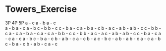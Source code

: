 # Towers_Exercise

3P        4P        5P
a - c     a - b     a - c     
a - b     a - c     a - b
c - b     b - c     c - b
a - c     a - b     a - c
b - a     c - a     b - a
b - c     c - b     b - c
a - c     a - b     a - c
          a - c     a - b
          b - c     c - b
          b - a     c - a
          c - a     b - a
          b - c     c - b
          a - c     a - c
          a - c     a - b
                    c - b
                    a - c
                    b - a
                    b - c
                    a - c
                    b - a
                    c - b
                    c - a
                    b - a
                    b - c
                    a - c
                    a - b
                    c - b
                    a - c
                    b - a
                    b - c
                    a - c